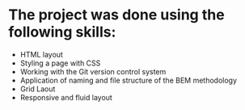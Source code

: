 # The project was done using the following skills:

- HTML layout
- Styling a page with CSS
- Working with the Git version control system
- Application of naming and file structure of the BEM methodology
- Grid Laout
- Responsive and fluid layout

